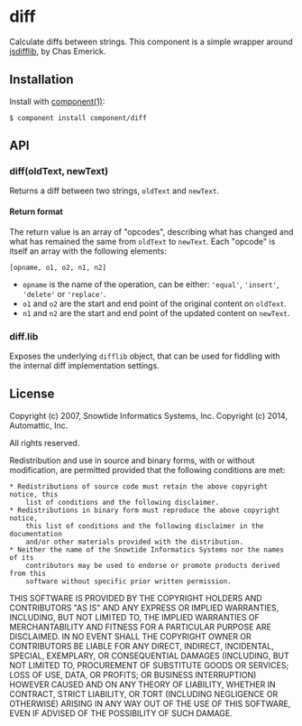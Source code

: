 
# diff

  Calculate diffs between strings. This component is a simple wrapper around [jsdifflib](https://github.com/cemerick/jsdifflib), by Chas Emerick.

## Installation

  Install with [component(1)](http://component.io):

    $ component install component/diff

## API

### diff(oldText, newText)

Returns a diff between two strings, `oldText` and `newText`.

#### Return format

The return value is an array of "opcodes", describing what has changed and what has remained the same from `oldText` to `newText`.
Each "opcode" is itself an array with the following elements:

    [opname, o1, o2, n1, n2]

* `opname` is the name of the operation, can be either: `'equal'`, `'insert'`, `'delete'` or `'replace'`.
* `o1` and `o2` are the start and end point of the original content on `oldText`.
* `n1` and `n2` are the start and end point of the updated content on `newText`.

### diff.lib

Exposes the underlying `difflib` object, that can be used for fiddling with the internal diff implementation settings.

## License

Copyright (c) 2007, Snowtide Informatics Systems, Inc.
Copyright (c) 2014, Automattic, Inc.

All rights reserved.

Redistribution and use in source and binary forms, with or without modification,
are permitted provided that the following conditions are met:

    * Redistributions of source code must retain the above copyright notice, this
        list of conditions and the following disclaimer.
    * Redistributions in binary form must reproduce the above copyright notice,
        this list of conditions and the following disclaimer in the documentation
        and/or other materials provided with the distribution.
    * Neither the name of the Snowtide Informatics Systems nor the names of its
        contributors may be used to endorse or promote products derived from this
        software without specific prior written permission.

THIS SOFTWARE IS PROVIDED BY THE COPYRIGHT HOLDERS AND CONTRIBUTORS "AS IS" AND ANY
EXPRESS OR IMPLIED WARRANTIES, INCLUDING, BUT NOT LIMITED TO, THE IMPLIED WARRANTIES
OF MERCHANTABILITY AND FITNESS FOR A PARTICULAR PURPOSE ARE DISCLAIMED. IN NO EVENT
SHALL THE COPYRIGHT OWNER OR CONTRIBUTORS BE LIABLE FOR ANY DIRECT, INDIRECT,
INCIDENTAL, SPECIAL, EXEMPLARY, OR CONSEQUENTIAL DAMAGES (INCLUDING, BUT NOT LIMITED
TO, PROCUREMENT OF SUBSTITUTE GOODS OR SERVICES; LOSS OF USE, DATA, OR PROFITS; OR
BUSINESS INTERRUPTION) HOWEVER CAUSED AND ON ANY THEORY OF LIABILITY, WHETHER IN
CONTRACT, STRICT LIABILITY, OR TORT (INCLUDING NEGLIGENCE OR OTHERWISE) ARISING IN
ANY WAY OUT OF THE USE OF THIS SOFTWARE, EVEN IF ADVISED OF THE POSSIBILITY OF SUCH
DAMAGE.
